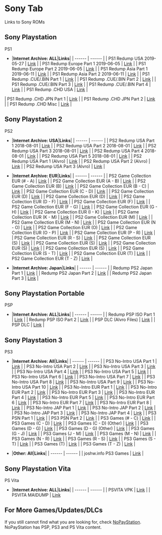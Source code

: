 # Sony Tab
Links to Sony ROMs<br/>

## **Sony Playstation**<br/>
PS1

- |**Internet Archive: ALL**|**Links**|
| ------ | ------ |
| PS1 Redump USA 2019-05-27 | [Link](https://archive.org/download/Sony-Playstation-USA-Redump.org-2019-05-27) |
| PS1 Redump Europe Part 1 2019-06-05 | [Link](https://archive.org/download/Sony-Playstation-EUR-Redump.org) |
| PS1 Redump Europe Part 2 2019-06-05 | [Link](https://archive.org/download/SonyPlaystation-EUR-Part2-Redump.org2019-06-05) |
| PS1 Redump Asia Part 1 2019-06-11 | [Link](https://archive.org/download/Sony-Playstation-JP-ASIA-Part-1) |
| PS1 Redump Asia Part 2 2019-06-11 | [Link](https://archive.org/download/Sony-Playstation-JP-ASIA-Part-2) |
| PS1 Redump .CUE/.BIN Part 1 | [Link](https://archive.org/download/redump.psx) |
| PS1 Redump .CUE/.BIN Part 2 | [Link](https://archive.org/download/redump.psx.p2) |
| PS1 Redump .CUE/.BIN Part 3 | [Link](https://archive.org/download/redump.psx.p3) |
| PS1 Redump .CUE/.BIN Part 4 | [Link](https://archive.org/download/redump.psx.p4) |
| PS1 Redump .CHD USA | [Link](https://archive.org/download/chd_psx/CHD-PSX-USA/) |
<!--- 
| PS1 Redump .CHD EUR | [Link](https://archive.org/download/chd_psx_eur/CHD-PSX-EUR/) |
---> 
| PS1 Redump .CHD JPN Part 1 | [Link](https://archive.org/download/chd_psx_jap/CHD-PSX-JAP/) |
| PS1 Redump .CHD JPN Part 2 | [Link](https://archive.org/download/chd_psx_jap_p2/CHD-PSX-JAP/) |
| PS1 Redump .CHD Misc | [Link](https://archive.org/download/chd_psx_misc/CHD-PSX-Misc/) |

## **Sony Playstation 2**<br/>
PS2

- |**Internet Archive: USA**|**Links**|
| ------ | ------ |
| PS2 Redump USA Part 1 2018-08-01 | [Link](https://archive.org/download/redumpSonyPlaystation2UsaGames2018Aug01) |
| PS2 Redump USA Part 2 2018-08-01 | [Link](https://archive.org/download/redumpSonyPlaystation2UsaGames2018Aug01Part2) |
| PS2 Redump USA Part 3 2018-08-01 | [Link](https://archive.org/download/redumpSonyPlaystation2UsaGames2018Aug01Part3) |
| PS2 Redump USA Part 4 2018-08-01 | [Link](https://archive.org/download/redumpSonyPlaystation2UsaGames2018Aug01Part4) |
| PS2 Redump USA Part 5 2018-08-01 | [Link](https://archive.org/download/redumpSonyPlaystation2UsaOther2018Aug01) |
| PS2 Redump USA Part 1 (Alvro) | [Link](https://archive.org/download/ps2usaredump1) |
| PS2 Redump USA Part 2 (Alvro) | [Link](https://archive.org/download/ps2usaredump1_20200816_1458) |
| PS2 Redump USA Part 3 (Alvro) | [Link](https://archive.org/download/httpsarchive.orgdetailsps2usaredump3) |

- |**Internet Archive: EUR**|**Links**|
| ------ | ------ |
| PS2 Game Collection EUR (# - A) | [Link](https://archive.org/download/PS2_COLLECTION_PART1) |
| PS2 Game Collection EUR (A - B) | [Link](https://archive.org/download/PS2_COLLECTION_PART2) |
| PS2 Game Collection EUR (B) | [Link](https://archive.org/download/PS2_COLLECTION_PART3) |
| PS2 Game Collection EUR (B - C) | [Link](https://archive.org/download/PS2_COLLECTION_PART4) |
| PS2 Game Collection EUR (C - D) | [Link](https://archive.org/download/PS2_COLLECTION_PART5) |
| PS2 Game Collection EUR (D) | [Link](https://archive.org/download/ps2_collection_part6_202008) |
| PS2 Game Collection EUR (D) | [Link](https://archive.org/download/ps2_collection_part7) |
| PS2 Game Collection EUR (D - F) | [Link](https://archive.org/download/PS2_COLLECTION_PART8) |
| PS2 Game Collection EUR (F) | [Link](https://archive.org/download/PS2_COLLECTION_PART9) |
| PS2 Game Collection EUR (F - G) | [Link](https://archive.org/download/PS2_COLLECTION_PART10) |
| PS2 Game Collection EUR (G - H) | [Link](https://archive.org/download/PS2_COLLECTION_PART11) |
| PS2 Game Collection EUR (I - K) | [Link](https://archive.org/download/PS2_COLLECTION_PART12) |
| PS2 Game Collection EUR (K - M) | [Link](https://archive.org/download/PS2_COLLECTION_PART13) |
| PS2 Game Collection EUR (M) | [Link](https://archive.org/download/PS2_COLLECTION_PART14) |
| PS2 Game Collection EUR (M - N) | [Link](https://archive.org/download/PS2_COLLECTION_PART15) |
| PS2 Game Collection EUR (N - O) | [Link](https://archive.org/download/PS2_COLLECTION_PART16) |
| PS2 Game Collection EUR (O) | [Link](https://archive.org/download/PS2_COLLECTION_PART17) |
| PS2 Game Collection EUR (O - P) | [Link](https://archive.org/download/PS2_COLLECTION_PART18) |
| PS2 Game Collection EUR (P - R) | [Link](https://archive.org/download/PS2_COLLECTION_PART19) |
| PS2 Game Collection EUR (R - S) | [Link](https://archive.org/download/PS2_COLLECTION_PART20) |
| PS2 Game Collection EUR (S) | [Link](https://archive.org/download/PS2_COLLECTION_PART21) |
| PS2 Game Collection EUR (S) | [Link](https://archive.org/download/PS2_COLLECTION_PART22) |
| PS2 Game Collection EUR (S) | [Link](https://archive.org/download/PS2_COLLECTION_PART23) |
| PS2 Game Collection EUR (S) | [Link](https://archive.org/download/PS2_COLLECTION_PART24) |
| PS2 Game Collection EUR (S - T) | [Link](https://archive.org/download/PS2_COLLECTION_PART25) |
| PS2 Game Collection EUR (T) | [Link](https://archive.org/download/PS2_COLLECTION_PART26) |
| PS2 Game Collection EUR (T - Z) | [Link](https://archive.org/download/PS2_COLLECTION_PART27) |

- |**Internet Archive: Japan**|**Links**|
| ------ | ------ |
| Redump PS2 Japan Part 1 | [Link](https://archive.org/download/redump-ps2-jpn) |
| Redump PS2 Japan Part 2 | [Link](https://archive.org/download/redump-ps2-jpn-part2) |
| Redump PS2 Japan Part 3 | [Link](https://archive.org/download/redump-ps2-jpn-part3) |

## **Sony Playstation Portable**<br/>
PSP

- |**Internet Archive: ALL**|**Links**|
| ------ | ------ |
| Redump PSP ISO Part 1 | [Link](https://archive.org/download/redump.psp) |
| Redump PSP ISO Part 2 | [Link](https://archive.org/download/redump.psp.p2) |
| PSP DLC (Alvro Files) | [Link](https://archive.org/download/PSP_DLC) |
| PSP DLC | [Link](https://archive.org/download/PSP-DLC/PSP%20DLC/) |

## **Sony Playstation 3**<br/>
PS3

- |**Internet Archive: All**|**Links**|
| ------ | ------ |
| PS3 No-Intro USA Part 1 | [Link](https://archive.org/download/PS3_NOINTRO_USA_1) |
| PS3 No-Intro USA Part 2 | [Link](https://archive.org/download/PS3_NOINTRO_USA_2) |
| PS3 No-Intro USA Part 3 | [Link](https://archive.org/download/PS3_NOINTRO_USA_3) |
| PS3 No-Intro USA Part 4 | [Link](https://archive.org/download/PS3_NOINTRO_USA_4) |
| PS3 No-Intro USA Part 5 | [Link](https://archive.org/download/PS3_NOINTRO_USA__5) |
| PS3 No-Intro USA Part 6 | [Link](https://archive.org/download/PS3_NOINTRO_USA_6) |
| PS3 No-Intro USA Part 7 | [Link](https://archive.org/download/PS3_NOINTRO_USA_7) |
| PS3 No-Intro USA Part 8 | [Link](https://archive.org/download/PS3_NOINTRO_USA_8) |
| PS3 No-Intro USA Part 9 | [Link](https://archive.org/download/PS3_NOINTRO_USA_9) |
| PS3 No-Intro USA Part 10 | [Link](https://archive.org/download/PS3_NOINTRO_USA_10) |
| PS3 No-Intro EUR Part 1 | [Link](https://archive.org/download/PS3_NOINTRO_EUR_1) |
| PS3 No-Intro EUR Part 2 | [Link](https://archive.org/download/PS3_NOINTRO_EUR_2) |
| PS3 No-Intro EUR Part 3 | [Link](https://archive.org/download/PS3_NOINTRO_EUR_3) |
| PS3 No-Intro EUR Part 4 | [Link](https://archive.org/download/PS3_NOINTRO_EUR_4) |
| PS3 No-Intro EUR Part 5 | [Link](https://archive.org/download/PS3_NOINTRO_EUR_5) |
| PS3 No-Intro EUR Part 6 | [Link](https://archive.org/download/PS3_NOINTRO_EUR_6) |
| PS3 No-Intro EUR Part 7 | [Link](https://archive.org/download/PS3_NOINTRO_EUR_7) |
| PS3 No-Intro EUR Part 8 | [Link](https://archive.org/download/PS3_NOINTRO_EUR_8) |
| PS3 No-Intro JAP Part 1 | [Link](https://archive.org/download/PS3_NOINTRO_JAP_1) |
| PS3 No-Intro JAP Part 2 | [Link](https://archive.org/download/PS3_NOINTRO_JAP_2) |
| PS3 No-Intro JAP Part 3 | [Link](https://archive.org/download/PS3_NOINTRO_JAP_3) |
| PS3 No-Intro JAP Part 4 | [Link](https://archive.org/download/PS3_NOINTRO_JAP_4) |
| PS3 PSN Part 1 | [Link](https://archive.org/download/PS3_PSN_1) |
| PS3 PSN Part 2 | [Link](https://archive.org/download/PS3_PSN_2) |
| PS3 Games (# - C) | [Link](https://archive.org/download/PS3_ALVRO_PART_1) |
| PS3 Games (C - D) | [Link](https://archive.org/download/PS3_ALVRO_PART_2) |
| PS3 Games (C - D) (Other) | [Link](https://archive.org/download/PS3_ALVRO_PART_2_OTHER) |
| PS3 Games (D - G) | [Link](https://archive.org/download/PS3_ALVRO_PART_3) |
| PS3 Games (D - G) (Other) | [Link](https://archive.org/download/PS3_ALVRO_PART_3_OTHER) |
| PS3 Games (G - J) | [Link](https://archive.org/download/PS3_ALVRO_PART_4) |
| PS3 Games (J - M) | [Link](https://archive.org/download/PS3_ALVRO_PART__5) |
| PS3 Games (M - N) | [Link](https://archive.org/download/PS3_ALVRO_PART_6) |
| PS3 Games (N - R) | [Link](https://archive.org/download/PS3_ALVRO_PART_7) |
| PS3 Games (R - S) | [Link](https://archive.org/download/PS3_ALVRO_PART_8) |
| PS3 Games (S - T) | [Link](https://archive.org/download/PS3_ALVRO_PART_9) |
| PS3 Games (T) | [Link](https://archive.org/download/PS3_ALVRO_PART_10) |
| PS3 Games (T - Z) | [Link](https://archive.org/download/PS3_ALVRO_PART_11) |

- |**Other: All**|**Links**|
| ------ | ------ |
| joshw.info PS3 Games | [Link](https://psf3.joshw.info/) |


## **Sony Playstation Vita**<br/>
PS Vita

- |**Internet Archive: ALL**|**Links**|
| ------ | ------ |
| PSVITA VPK | [Link](https://archive.org/download/PSVITA_VPK) |
| PSVITA MAIDUMP | [Link](https://archive.org/download/PSVITA_MAIDUMP)

## **For More Games/Updates/DLCs**<br/>
If you still cannot find what you are looking for, check [NoPayStation](https://nopaystation.com/). NoPayStation has PSP, PS3 and PS Vita content.
